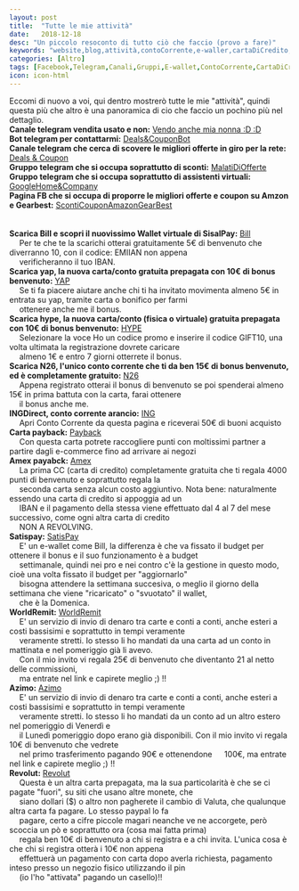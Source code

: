 ```yaml
---
layout: post
title:  "Tutte le mie attività"
date:   2018-12-18
desc: "Un piccolo resoconto di tutto ciò che faccio (provo a fare)"
keywords: "website,blog,attività,contoCorrente,e-waller,cartaDiCredito,telegram,facebook"
categories: [Altro]
tags: [Facebook,Telegram,Canali,Gruppi,E-wallet,ContoCorrente,CartaDiCredito,Website,Blog,Attività]
icon: icon-html
---
```


Eccomi di nuovo a voi, qui dentro mostrerò tutte le mie "attività", quindi questa più che altro è una panoramica di cio che faccio un pochino più nel dettaglio.<br>
**Canale telegram vendita usato e non:** [Vendo anche mia nonna :D :D](https://t.me/mercatino_dell_usato) <br>
**Bot telegram per contattarmi:** [Deals&CouponBot](https://t.me/Deals_Coupon_bot) <br>
**Canale telegram che cerca di scovere le migliori offerte in giro per la rete:** [Deals & Coupon](https://t.me/Deals_Coupon)<br>
**Gruppo telegram che si occupa soprattutto di sconti:** [MalatiDiOfferte](https://t.me/malatidiofferte) <br>
**Gruppo telegram che si occupa soprattutto di assistenti virtuali:** [GoogleHome&Company](https://t.me/googlehome_italia)<br>
**Pagina FB che si occupa di proporre le migliori offerte e coupon su Amzon e Gearbest:** [ScontiCouponAmazonGearBest](https://m.facebook.com/ScontiCouponAmazonGearBestByEmix69/?ref=bookmarks)<br>
<br>
<br>
**Scarica Bill e scopri il nuovissimo Wallet virtuale di SisalPay:** [Bill](https://emix69.github.io/guide/2018/12/18/Bill.html) <br>
&emsp; Per te che te la scarichi otterai gratuitamente 5€ di benvenuto che diverranno 10, con il codice: EMIIAN non appena <br>
&emsp; verificheranno il tuo IBAN.<br>
**Scarica yap, la nuova carta/conto gratuita prepagata con 10€ di bonus benvenuto:** [YAP](https://emix69.github.io/guide/2018/12/18/Yap.html)<br>
&emsp; Se ti fa piacere aiutare anche chi ti ha invitato movimenta almeno 5€ in entrata su yap, tramite carta o bonifico per farmi <br>
&emsp; ottenere anche me il bonus.<br>
**Scarica hype, la nuova carta/conto (fisica o virtuale) gratuita prepagata con 10€ di bonus benvenuto:** [HYPE](https://emix69.github.io/guide/2018/12/18/Hype.html)<br>
&emsp; Selezionare la voce Ho un codice promo e inserire il codice GIFT10, una volta ultimata la registrazione dovrete caricare <br> 
&emsp; almeno 1€ e entro 7 giorni otterrete il bonus.<br>
**Scarica N26, l'unico conto corrente che ti da ben 15€ di bonus benvenuto, ed è completamente gratuito:** [N26](https://emix69.github.io/guide/2018/12/18/N26.html) <br>
&emsp; Appena registrato otterai il bonus di benvenuto se poi spenderai almeno 15€ in prima battuta con la carta, farai ottenere <br> 
&emsp; il bonus anche me. <br>
**INGDirect, conto corrente arancio:** [ING](https://emix69.github.io/guide/2018/12/18/INGDirect.html) <br>
&emsp; Apri Conto Corrente da questa pagina e riceverai 50€ di buoni acquisto <br>
**Carta payback:** [Payback](https://emix69.github.io/guide/2018/12/18/Payback.html) <br>
&emsp; Con questa carta potrete raccogliere punti con moltissimi partner a partire dagli e-commerce fino ad arrivare ai negozi <br>
**Amex payabck:** [Amex](https://emix69.github.io/guide/2018/12/18/AmexPayback.html) <br>
&emsp; La prima CC (carta di credito) completamente gratuita che ti regala 4000 punti di benvenuto e soprattutto regala la <br>
&emsp; seconda carta senza alcun costo aggiuntivo. Nota bene: naturalmente essendo una carta di credito si appoggia ad un <br> 
&emsp; IBAN e il pagamento della stessa viene effettuato dal 4 al 7 del mese successivo, come ogni altra carta di credito <br> 
&emsp; NON A REVOLVING. <br>
**Satispay:** [SatisPay](https://emix69.github.io/guide/2019/02/21/SatisPay.html) <br>
&emsp; E' un e-wallet come Bill, la differenza è che va fissato il budget per ottenere il bonus e il suo funzionamento è a budget  <br> &emsp; settimanale, quindi nei pro e nei contro c'è la gestione in questo modo, cioè una volta fissato il budget per "aggiornarlo" <br> &emsp; bisogna attendere la settimana succesiva, o meglio il giorno della settimana che viene "ricaricato" o "svuotato" il wallet, <br> &emsp; che è la Domenica. <br>
**WorldRemit:** [WorldRemit](https://emix69.github.io/guide/2019/05/22/WorldRemit.html) <br>
&emsp; E' un servizio di invio di denaro tra carte e conti a conti, anche esteri a costi bassisimi e soprattutto in tempi veramente <br> &emsp; veramente stretti. Io stesso li ho mandati da una carta ad un conto in mattinata e nel pomeriggio già li avevo. <br>
&emsp; Con il mio invito vi regala 25€ di benvenuto che diventanto 21 al netto delle commissioni, <br>
&emsp; ma entrate nel link e capirete meglio ;) !! <br>
**Azimo:** [Azimo](https://emix69.github.io/guide/2019/05/24/Azimo.html) <br>
&emsp; E' un servizio di invio di denaro tra carte e conti a conti, anche esteri a costi bassisimi e soprattutto in tempi veramente <br> &emsp; veramente stretti. Io stesso li ho mandati da un conto ad un altro estero nel pomeriggio di Venerdì e <br> 
&emsp; il Lunedì pomeriggio dopo erano già disponibili. Con il mio invito vi regala 10€ di benvenuto che vedrete <br> 
&emsp; nel primo trasferimento pagando 90€ e ottenendone &emsp; 100€, ma entrate nel link e capirete meglio ;) !! <br>
**Revolut:** [Revolut]() <br>
&emsp; Questa è un altra carta prepagata, ma la sua particolarità è che se ci pagate "fuori", su siti che usano altre monete, che <br>
&emsp; siano dollari ($) o altro non pagherete il cambio di Valuta, che qualunque altra carta fa pagare. Lo stesso paypal lo fa <br> &emsp; pagare, certo a cifre piccole magari neanche ve ne accorgete, però scoccia un pò e soprattutto ora (cosa mai fatta prima) <br> &emsp; regala ben 10€ di benvenuto a chi si registra e a chi invita. L'unica cosa è che chi si registra otterà i 10€ non appena <br> &emsp; effettuerà un pagamento con carta dopo averla richiesta, pagamento inteso presso un negozio fisico utilizzando il pin <br> &emsp; (io l'ho "attivata" pagando un casello)!!
